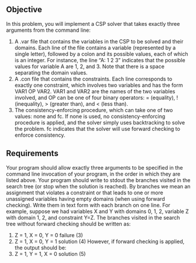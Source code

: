 ## Objective
In this problem, you will implement a CSP solver that takes exactly three arguments from the command line:
1. A .var file that contains the variables in the CSP to be solved and their domains. Each line of
the file contains a variable (represented by a single letter), followed by a colon and its possible
values, each of which is an integer. For instance, the line “A: 1 2 3” indicates that the possible
values for variable A are 1, 2, and 3. Note that there is a space separating the domain values.
2. A .con file that contains the constraints. Each line corresponds to exactly one constraint, which
involves two variables and has the form VAR1 OP VAR2. VAR1 and VAR2 are the names of the two
variables involved, and OP can be one of four binary operators: = (equality), ! (inequality), >
(greater than), and < (less than).
3. The consistency-enforcing procedure, which can take one of two values: none and fc. If none is
used, no consistency-enforcing procedure is applied, and the solver simply uses backtracking to
solve the problem. fc indicates that the solver will use forward checking to enforce consistency.

## Requirements
Your program should allow exactly three arguments to be specified in the command line invocation
of your program, in the order in which they are listed above. Your program should write to stdout the branches visited in the search tree (or stop when the solution is reached). By branches we mean an assignment that violates a constraint or that leads to one or more unassigned variables having empty domains (when using forward checking). Write them in text form with each branch on one line. For example, suppose we had variables X and Y with domains 0, 1, 2, variable Z with domain 1, 2, and constraint Y=Z. The branches visited in the search tree without forward checking should be written as:
1. Z = 1, X = 0, Y = 0 failure (3)
2. Z = 1, X = 0, Y = 1 solution (4)
However, if forward checking is applied, the output should be:
1. Z = 1, Y = 1, X = 0 solution (5)
